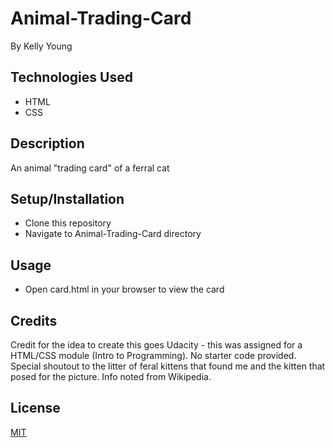 # Animal-Trading-Card
By Kelly Young

## Technologies Used
* HTML
* CSS

## Description
An animal "trading card" of a ferral cat

## Setup/Installation
* Clone this repository
* Navigate to Animal-Trading-Card directory

## Usage
* Open card.html in your browser to view the card

## Credits
Credit for the idea to create this goes Udacity - this was assigned for a HTML/CSS module (Intro to Programming). No starter code provided. Special shoutout to the litter of feral kittens that found me and the kitten that posed for the picture. Info noted from Wikipedia.

## License
[MIT](https://choosealicense.com/licenses/mit/#)
